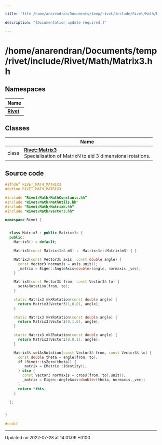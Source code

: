 ```yaml
---

title: 'file /home/anarendran/Documents/temp/rivet/include/Rivet/Math/Matrix3.hh'

description: "[Documentation update required.]"

---
```


# /home/anarendran/Documents/temp/rivet/include/Rivet/Math/Matrix3.hh



## Namespaces

| Name           |
| -------------- |
| **[Rivet](http://example.org/namespaces/namespacerivet/)**  |

## Classes

|                | Name           |
| -------------- | -------------- |
| class | **[Rivet::Matrix3](http://example.org/classes/classrivet_1_1matrix3/)** <br>Specialisation of MatrixN to aid 3 dimensional rotations.  |




## Source code

```cpp
#ifndef RIVET_MATH_MATRIX3
#define RIVET_MATH_MATRIX3

#include "Rivet/Math/MathConstants.hh"
#include "Rivet/Math/MathUtils.hh"
#include "Rivet/Math/MatrixN.hh"
#include "Rivet/Math/Vector3.hh"

namespace Rivet {


  class Matrix3 : public Matrix<3> {
  public:
    Matrix3() = default;

    Matrix3(const Matrix<3>& m3) :  Matrix<3>::Matrix(m3) { }

    Matrix3(const Vector3& axis, const double angle) {
      const Vector3 normaxis = axis.unit();
      _matrix = Eigen::AngleAxis<double>(angle, normaxis._vec);
    }

    Matrix3(const Vector3& from, const Vector3& to) {
      setAsRotation(from, to);
    }

    static Matrix3 mkXRotation(const double angle) {
      return Matrix3(Vector3(1,0,0), angle);
    }

    static Matrix3 mkYRotation(const double angle) {
      return Matrix3(Vector3(0,1,0), angle);
    }

    static Matrix3 mkZRotation(const double angle) {
      return Matrix3(Vector3(0,0,1), angle);
    }

    Matrix3& setAsRotation(const Vector3& from, const Vector3& to) {
      const double theta = angle(from, to);
      if (Rivet::isZero(theta)) {
        _matrix = EMatrix::Identity();
      } else {
        const Vector3 normaxis = cross(from, to).unit();
        _matrix = Eigen::AngleAxis<double>(theta, normaxis._vec);
      }
      return *this;
    }

  };


}

#endif
```


-------------------------------

Updated on 2022-07-28 at 14:01:09 +0100
